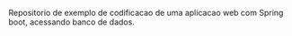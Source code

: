 Repositorio de exemplo de codificacao de uma aplicacao web com Spring boot, acessando banco de dados.
